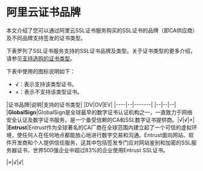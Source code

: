 # 阿里云证书品牌

本文介绍了您可以通过阿里云SSL证书服务购买的SSL证书的品牌（即CA供应商）及不同品牌支持签发的证书类型。

下表罗列了SSL证书服务支持的SSL证书品牌及类型。关于证书类型的更多介绍，请参见[支持选购的证书类型](/intl.zh-CN/产品简介/什么是SSL证书服务.md)。

下表中使用的图标说明如下：

-   √：表示支持该类型证书。
-   ×：表示不支持该类型证书。

|证书品牌|说明|支持的证书类型|
|DV|OV|EV|
|----|--|-------|
|--|--|--|
|**GlobalSign**|GlobalSign是全球最早的数字证书认证机构之一，一直致力于网络安全认证及数字证书服务，是一个备受信赖的CA和SSL数字证书提供商。|√|√|×|
|**Entrust**|Entrust作为全球著名的CA厂商在全球范围内建立起了一个可信的虚拟环境，使任何人在任何地点都能放心地进行数字交易和沟通。Entrust面向网站、软件开发商和个人提供信任服务，这其中包括签发专门应对网站鉴别和加密的SSL服务器证书，世界500强企业中超过83%的企业使用Entrust SSL证书。

|×|√|√|

